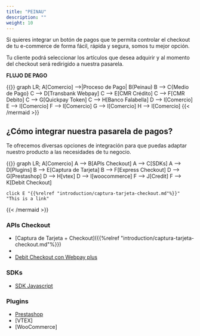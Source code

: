 ```yaml
---
title: "PEINAU"
description: ""
weight: 10
---
```


Si quieres integrar un botón de pagos que te permita controlar el checkout de tu e-commerce de forma fácil, rápida y segura, somos tu mejor opción.

Tu cliente podrá seleccionar los artículos que desea adquirir y al momento del checkout será redirigido a nuestra pasarela.

**FLUJO DE PAGO**

{{<mermaid align="left">}}
graph LR;
    A[Comercio] -->|Proceso de Pago| B(Peinau)
    B --> C{Medio de Pago}
    C --> D[Transbank Webpay]
    C --> E[CMR Crédito]
    C --> F[CMR Debito]
    C --> G[Quickpay Token]
    C --> H[Banco Falabella]
    D --> I[Comercio]
    E --> I[Comercio]
    F --> I[Comercio]
    G --> I[Comercio]
    H --> I[Comercio]
{{< /mermaid >}}

## ¿Cómo integrar nuestra pasarela de pagos?

Te ofrecemos diversas opciones de integración para que puedas adaptar nuestro producto a las necesidades de tu negocio.

{{<mermaid align="left">}}
graph LR;
    A[Comercio]
    A --> B[APIs Checkout]
    A --> C[SDKs]
    A --> D[Plugins]
    B --> E[Captura de Tarjeta]
    B --> F[Express Checkout]
    D --> G[Prestashop]
    D --> H[vtex]
    D --> I[woocommerce]
    F --> J[Credit]
    F --> K[Debit Checkout]
    
    click E "{{%relref "introduction/captura-tarjeta-checkout.md"%}}" "This is a link"
{{< /mermaid >}}    

### APIs Checkout
  - [Captura de Tarjeta + Checkout]({{%relref "introduction/captura-tarjeta-checkout.md"%}})
  - 
  - [Debit Checkout con Webpay plus](transbank-webpay/introduction.md)
  
### SDKs
  - [SDK Javascript](https://github.com/Peinau/peinau-javascript/blob/master/README.md)
  
### Plugins
  - [Prestashop](https://github.com/Peinau/peinau-plugin-prestashop/blob/master/README.md)
  - [VTEX]
  - [WooCommerce]
